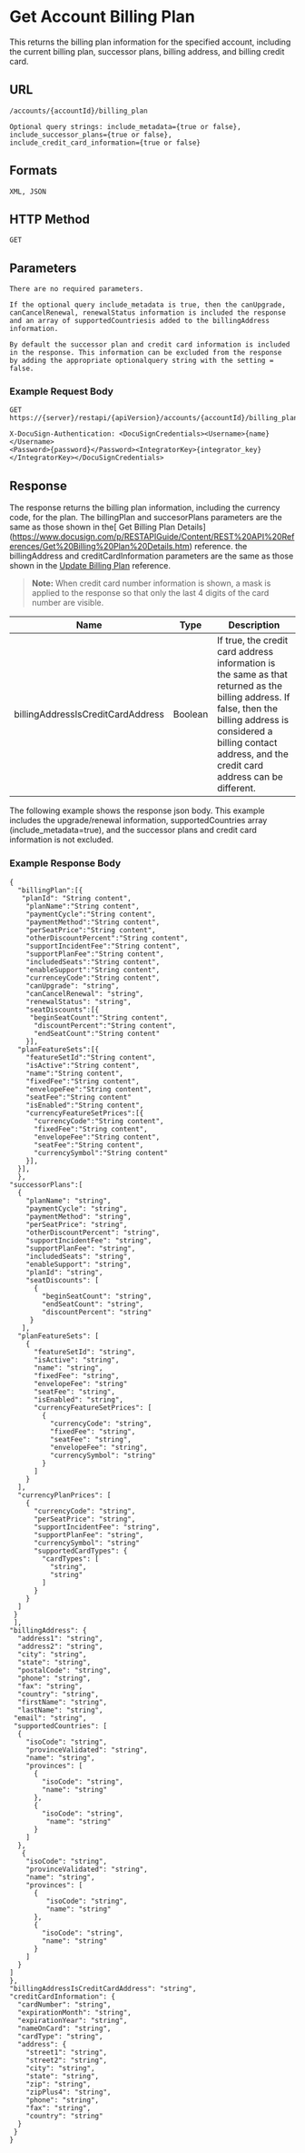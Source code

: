 # Get Account Billing Plan

This returns the billing plan information for the specified account, including the current billing plan, successor plans, 
billing address, and billing credit card.

## URL

    /accounts/{accountId}/billing_plan
    
    Optional query strings: include_metadata={true or false}, 
    include_successor_plans={true or false}, 
    include_credit_card_information={true or false}

## Formats

    XML, JSON

## HTTP Method

    GET

## Parameters

    There are no required parameters.
    
    If the optional query include_metadata is true, then the canUpgrade,
    canCancelRenewal, renewalStatus information is included the response
    and an array of supportedCountriesis added to the billingAddress information.
    
    By default the successor plan and credit card information is included
    in the response. This information can be excluded from the response
    by adding the appropriate optionalquery string with the setting = false.

### Example Request Body

    GET https://{server}/restapi/{apiVersion}/accounts/{accountId}/billing_plan
    
    X-DocuSign-Authentication: <DocuSignCredentials><Username>{name}</Username>
    <Password>{password}</Password><IntegratorKey>{integrator_key}
    </IntegratorKey></DocuSignCredentials>

## Response

The response returns the billing plan information, including the currency code, for the plan.
The billingPlan and succesorPlans parameters are the same as those shown in the[ Get Billing Plan Details]
(https://www.docusign.com/p/RESTAPIGuide/Content/REST%20API%20References/Get%20Billing%20Plan%20Details.htm)
reference. the billingAddress and creditCardInformation parameters are the same as those shown in the
[Update Billing Plan](https://www.docusign.com/p/RESTAPIGuide/Content/REST%20API%20References/Update%20Account%20Billing%20Plan.htm) reference.

> **Note:** When credit card number information is shown, a mask is applied to the response 
> so that only the last 4 digits of the card number are visible.

|Name|Type|Description|
|-----|-----|--------|
|billingAddressIsCreditCardAddress|Boolean|If true, the credit card address information is the same as that returned as the billing address. If false, then the billing address is considered a billing contact address, and the credit card address can be different.|

The following example shows the response json body.
This example includes the upgrade/renewal information,
supportedCountries array (include_metadata=true),
and the successor plans and credit card information is not excluded.

### Example Response Body

    {
      "billingPlan":[{
       "planId": "String content",
        "planName":"String content",
        "paymentCycle":"String content",
        "paymentMethod":"String content",
        "perSeatPrice":"String content",
        "otherDiscountPercent":"String content",
        "supportIncidentFee":"String content",
        "supportPlanFee":"String content",
        "includedSeats":"String content",
        "enableSupport":"String content",
        "currenceyCode":"String content",
        "canUpgrade": "string",
        "canCancelRenewal": "string",
        "renewalStatus": "string",
        "seatDiscounts":[{
         "beginSeatCount":"String content",
          "discountPercent":"String content",
          "endSeatCount":"String content"
        }],
      "planFeatureSets":[{
        "featureSetId":"String content",
        "isActive":"String content",
        "name":"String content",
        "fixedFee":"String content",
        "envelopeFee":"String content",
        "seatFee":"String content"
        "isEnabled":"String content",
        "currencyFeatureSetPrices":[{
          "currencyCode":"String content",
          "fixedFee":"String content",
          "envelopeFee":"String content",
          "seatFee":"String content",
          "currencySymbol":"String content"
        }],
      }],
      },
    "successorPlans":[
      {
        "planName": "string",
        "paymentCycle": "string",
        "paymentMethod": "string",
        "perSeatPrice": "string",
        "otherDiscountPercent": "string",
        "supportIncidentFee": "string",
        "supportPlanFee": "string",
        "includedSeats": "string",
        "enableSupport": "string",
        "planId": "string",
        "seatDiscounts": [
          {
            "beginSeatCount": "string",
            "endSeatCount": "string",
            "discountPercent": "string"
         }
       ],
      "planFeatureSets": [
        {
          "featureSetId": "string",
          "isActive": "string",
          "name": "string",
          "fixedFee": "string",
          "envelopeFee": "string"
          "seatFee": "string",
          "isEnabled": "string",
          "currencyFeatureSetPrices": [
            {
              "currencyCode": "string",
              "fixedFee": "string",
              "seatFee": "string",
              "envelopeFee": "string",
              "currencySymbol": "string"
            }
          ]
        }
      ],
      "currencyPlanPrices": [
        {
          "currencyCode": "string",
          "perSeatPrice": "string",
          "supportIncidentFee": "string",
          "supportPlanFee": "string",
          "currencySymbol": "string"
          "supportedCardTypes": {
            "cardTypes": [
              "string",
              "string"
            ]
          }
        }
      ]
     }
     ],
    "billingAddress": {
      "address1": "string",
      "address2": "string",
      "city": "string",
      "state": "string",
      "postalCode": "string",
      "phone": "string",
      "fax": "string",
      "country": "string",
      "firstName": "string",
      "lastName": "string",
     "email": "string",
     "supportedCountries": [
      {
        "isoCode": "string",
        "provinceValidated": "string",
        "name": "string",
        "provinces": [
          {
            "isoCode": "string",
            "name": "string"
          },
          {
            "isoCode": "string",
             "name": "string"
          }
        ]
      },
       {
        "isoCode": "string",
        "provinceValidated": "string",
        "name": "string",
        "provinces": [
          {
             "isoCode": "string",
             "name": "string"
          },
          {
            "isoCode": "string",
            "name": "string"
          }
        ]
      }
    ]
    },
    "billingAddressIsCreditCardAddress": "string",
    "creditCardInformation": {
      "cardNumber": "string",
      "expirationMonth": "string",
      "expirationYear": "string",
      "nameOnCard": "string",
      "cardType": "string",
      "address": {
        "street1": "string",
        "street2": "string",
        "city": "string",
        "state": "string",
        "zip": "string",
        "zipPlus4": "string",
        "phone": "string",
        "fax": "string",
        "country": "string"
      }
     }
    }

